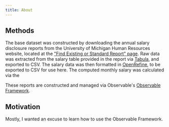 ```yaml
---
title: About
---
```



## Methods
The base dataset was constructed by downloading the annual salary disclosure reports from the University of Michigan Human Resources website, located at the ["Find Existing or Standard Report" page](https://hr.umich.edu/working-u-m/management-administration/hr-data-analytics-services/find-existing-or-standard-report). Raw data was extracted from the salary table provided in the report via [Tabula](https://tabula.technology/), and exported to CSV. The salary data was then formatted in [OpenRefine](https://openrefine.org/), to be exported to CSV for use here. The computed monthly salary was calculated via the 

These reports are constructed and managed via Observable's [Observable Framework](https://observablehq.com/framework/).

## Motivation
Mostly, I wanted an excuse to learn how to use the Observable Framework.